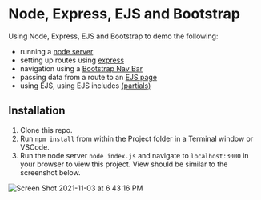 # Node, Express, EJS and Bootstrap

Using Node, Express, EJS and Bootstrap to demo the following: 
* running a [node server](https://nodejs.org/en/)
* setting up routes using [express](http://expressjs.com/en/guide/routing.html)
* navigation using a [Bootstrap Nav Bar](https://getbootstrap.com/docs/4.0/components/navbar/)
* passing data from a route to an [EJS page](https://ejs.co/#docs)
* using EJS, using EJS includes [(partials)](https://sailsjs.com/documentation/concepts/views/partials)

## Installation 

1. Clone this repo. 
2. Run `npm install` from within the Project folder in a Terminal window or VSCode. 
3. Run the node server `node index.js` and navigate to `localhost:3000` in your browser to view this project. View should be similar to the screenshot below.  


![Screen Shot 2021-11-03 at 6 43 16 PM](https://user-images.githubusercontent.com/1819208/140216250-c9311bbb-2102-4c6c-8fe9-869cc7dcf75c.png)
